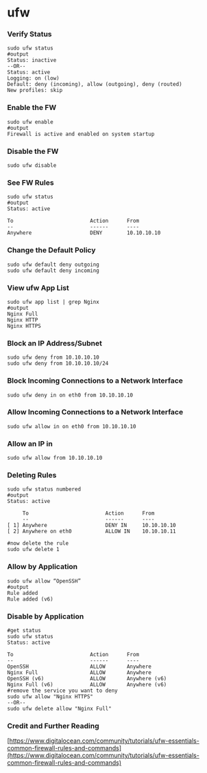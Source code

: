 # ufw

### Verify Status&#x20;

```
sudo ufw status
#output
Status: inactive
--OR--
Status: active
Logging: on (low)
Default: deny (incoming), allow (outgoing), deny (routed)
New profiles: skip
```

### Enable the FW

```
sudo ufw enable
#output
Firewall is active and enabled on system startup
```

### Disable the FW

```
sudo ufw disable
```

### See FW Rules

```
sudo ufw status
#output
Status: active

To                         Action      From
--                         ------      ----
Anywhere                   DENY        10.10.10.10  
```

### Change the Default Policy

```
sudo ufw default deny outgoing
sudo ufw default deny incoming
```

### View ufw App List

```
sudo ufw app list | grep Nginx
#output
Nginx Full
Nginx HTTP
Nginx HTTPS
```

### Block an IP Address/Subnet <a href="#block-an-ip-address" id="block-an-ip-address"></a>

```
sudo ufw deny from 10.10.10.10
sudo ufw deny from 10.10.10.10/24
```

### Block Incoming Connections to a Network Interface&#x20;

```
sudo ufw deny in on eth0 from 10.10.10.10
```

### Allow Incoming Connections to a Network Interface <a href="#allow-incoming-connections-to-a-network-interface" id="allow-incoming-connections-to-a-network-interface"></a>

```
sudo ufw allow in on eth0 from 10.10.10.10
```

### Allow an IP in&#x20;

```
sudo ufw allow from 10.10.10.10
```

### Deleting Rules

```
sudo ufw status numbered
#output
Status: active

     To                         Action      From
     --                         ------      ----
[ 1] Anywhere                   DENY IN     10.10.10.10             
[ 2] Anywhere on eth0           ALLOW IN    10.10.10.11 

#now delete the rule
sudo ufw delete 1    
```

### Allow by Application

```
sudo ufw allow “OpenSSH”
#output
Rule added
Rule added (v6)
```

### Disable by Application

```
#get status 
sudo ufw status
Status: active

To                         Action      From
--                         ------      ----
OpenSSH                    ALLOW       Anywhere                               
Nginx Full                 ALLOW       Anywhere                  
OpenSSH (v6)               ALLOW       Anywhere (v6)                   
Nginx Full (v6)            ALLOW       Anywhere (v6) 
#remove the service you want to deny 
sudo ufw allow "Nginx HTTPS"
--OR--
sudo ufw delete allow "Nginx Full"
```

### Credit and Further Reading

[https://www.digitalocean.com/community/tutorials/ufw-essentials-common-firewall-rules-and-commands](https://www.digitalocean.com/community/tutorials/ufw-essentials-common-firewall-rules-and-commands)
